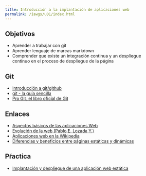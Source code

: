 ```yaml
---
title: Introducción a la implantación de aplicaciones web
permalink: /iawgs/u01/index.html
---
```

## Objetivos

* Aprender a trabajar con git
* Aprender lenguaje de marcas markdown
* Comprender que existe un integración continua y un despliegue continuo en el proceso de despliegue de la página

## Git

* [Introducción a  git/github](github.html)
* [git - la guía sencilla](https://rogerdudler.github.io/git-guide/index.es.html)
* [Pro Git, el libro oficial de Git](http://librosweb.es/pro_git/)

## Enlaces

* [Aspectos básicos de las aplicaciones Web](https://helpx.adobe.com/es/dreamweaver/using/web-applications.html)
* [Evolución de la web (Pablo E. Lozada Y.)](http://profesores.elo.utfsm.cl/~tarredondo/info/networks/Evolucion_Web.pdf)
* [Aplicaciones web en la Wikipedia](https://es.wikipedia.org/wiki/Aplicaci%C3%B3n_web)
* [Diferencias y beneficios entre páginas estáticas y dinámicas](http://nilclass.com/courses/what-is-a-static-website/#1)

## Pŕactica

* [Implantación y despliegue de una aplicación web estática](estatica.html)
